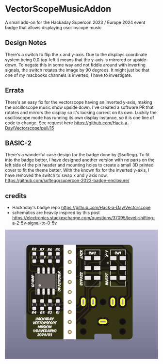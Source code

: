 # VectorScopeMusicAddon
A small add-on for the Hackaday Supercon 2023 / Europe 2024 event badge that allows displaying oscilloscope music

## Design Notes
There's a switch to flip the x and y-axis. Due to the displays coordinate system being 0,0 top-left it means that the y-axis is mirrored or upside-down. To negate this in some way and not fiddle around with inverting signals, the switch rotates the image by 90 degrees. It might just be that one of my macbooks channels is inverted, I have to investigate.

## Errata
There's an easy fix for the vectorscope having an inverted y-axis, making the oscilloscope music show upside down. I've created a software PR that rotates and mirrors the display so it's looking correct on its own. Luckily the oscilloscope mode has running its own display instance, so it is one line of code to change.
See request here https://github.com/Hack-a-Day/Vectorscope/pull/15

## BASIC-2
There's a wonderful case design for the badge done by @softegg. To fit into the badge better, I have designed another version with no parts on the left side of the pin header and mounting holes to create a small 3D printed cover to fit the theme better. With the known fix for the inverted y-axis, I have removed the switch to swap x and y axis now.
https://github.com/softegg/supercon-2023-badge-enclosure/

## credits
- Hackaday's badge repo https://github.com/Hack-a-Day/Vectorscope
- schematics are heavily inspired by this post https://electronics.stackexchange.com/questions/37095/level-shifting-a-2-5v-signal-to-0-5v

![Screenshot of KiCad render](https://github.com/davedarko/VectorScopeMusicAddon/blob/main/src/render.png?raw=true)
